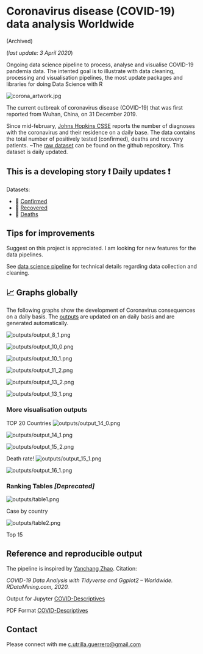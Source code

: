 # Coronavirus disease (COVID-19) data analysis Worldwide 

(Archived)

(_last update: 3 April 2020_)


Ongoing data science pipeline to process, analyse and visualise COVID-19 pandemia data. The intented goal is to illustrate with data cleaning, processing and visualisation pipelines, the most update packages and libraries for doing Data Science with R


![corona_artwork.jpg](https://www.bioworld.com/ext/resources/Stock-images/Therapeutic-topics/Infectious/Coronavirus-Covid-19-DNA.png?1581707803)

The current outbreak of coronavirus disease (COVID-19) that was first reported from Wuhan, China, on 31 December 2019.

Since mid-february, [Johns Hopkins CSSE](https://www.arcgis.com/apps/opsdashboard/index.html#/bda7594740fd40299423467b48e9ecf6) reports the number of diagnoses with the coronavirus and their residence on a daily base. The data contains the total number of positively tested (confirmed), deaths and recovery patients. ~The [raw dataset](https://github.com/CSSEGISandData/COVID-19/tree/master/csse_covid_19_data/csse_covid_19_time_series) can be found on the github repository. This dataset is daily updated.

## This is a developing story :exclamation: Daily updates :exclamation:

Datasets:

  - :page_facing_up: [Confirmed](https://github.com/CSSEGISandData/COVID-19/blob/master/csse_covid_19_data/csse_covid_19_time_series/time_series_covid19_confirmed_global.csv) 
  - :page_facing_up: [Recovered](https://github.com/CSSEGISandData/COVID-19/blob/master/csse_covid_19_data/csse_covid_19_time_series/time_series_covid19_recovered_global.csv) 
  - :page_facing_up: [Deaths](https://github.com/CSSEGISandData/COVID-19/blob/master/csse_covid_19_data/csse_covid_19_time_series/time_series_covid19_deaths_global.csv) 



## Tips for improvements

Suggest on this project is appreciated. I am looking for new features for the data pipelines.

See [data science pipeline](src/script.R) for technical details regarding data collection and cleaning.

## :chart_with_upwards_trend: Graphs globally

The following graphs show the development of Coronavirus consequences on a daily basis. The [outputs](/outputs) are updated on an daily basis and are generated automatically.

![outputs/output_8_1.png](outputs/output_12_0.png)

![outputs/output_10_0.png](outputs/output_10_0.png)

![outputs/output_10_1.png](outputs/output_10_1.png)

![outputs/output_11_2.png](outputs/output_11_2.png)

![outputs/output_13_2.png](outputs/output_13_2.png)

![outputs/output_13_1.png](outputs/output_13_1.png)

### More visualisation outputs

TOP 20 Countries
![outputs/output_14_0.png](outputs/output_14_0.png)


![outputs/output_14_1.png](outputs/output_14_1.png)

![outputs/output_15_2.png](outputs/output_15_2.png)

Death rate!
![outputs/output_15_1.png](outputs/output_15_1.png)

![outputs/output_16_1.png](outputs/output_16_1.png)

### Ranking Tables _[Deprecated]_


![outputs/table1.png](outputs/table1.jpg)

Case by country


![outputs/table2.png](outputs/table2.jpg)

Top 15

## Reference and reproducible output

The pipeline is inspired by [Yanchang Zhao](http://www.rdatamining.com/docs/Coronavirus-data-analysis-world.pdf). Citation:

_COVID-19 Data Analysis with Tidyverse and Ggplot2 – Worldwide. RDataMining.com, 2020._

Output for Jupyter [COVID-Descriptives](Data%20Science%20in%20R%20workshop.ipynb)

PDF Format [COVID-Descriptives](outputs/Data-Science-FAIR---COVID-19--.pdf)



## Contact

Please connect with me c.utrilla.guerrero@gmail.com
